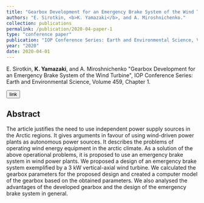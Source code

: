```yaml
---
title: "Gearbox Development for an Emergency Brake System of the Wind Turbine"
authors: "E. Sirotkin, <b>K. Yamazaki</b>, and A. Miroshnichenko."
collection: publications
permalink: /publication/2020-04-paper-1
type: "conference paper"
publication: "IOP Conference Series: Earth and Environmental Science, Volume 459, Chapter 1."
year: "2020"
date: 2020-04-01
---
```

 E. Sirotkin, <b>K. Yamazaki</b>, and A. Miroshnichenko "Gearbox Development for an Emergency Brake System of the Wind Turbine", IOP Conference Series: Earth and Environmental Science, Volume 459, Chapter 1. 

<button class="btn btn-round btn-sm btn-ghost-blue" onclick="location.href='https://iopscience.iop.org/article/10.1088/1755-1315/459/2/022010'">link</button>

## Abstract
The article justifies the need to use independent power supply sources in the Arctic regions. It gives arguments in favour of using wind-driven power plants as autonomous power sources. It describes the problems of operating wind energy equipment in the arctic climate. As a solution of the above operational problems, it is proposed to use an emergency brake system in wind power plants. We proposed a design of an emergency brake system exemplified by a 3 kW vertical-axial wind turbine. We calculated the gearbox parameters for the proposed design and created a computer model of the gearbox based on the obtained parameters. We also analysed the advantages of the developed gearbox and the design of the emergency brake system in general.
